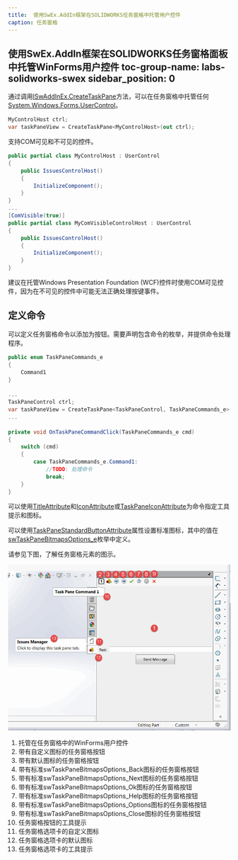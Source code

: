 ```yaml
---
title:  使用SwEx.AddIn框架在SOLIDWORKS任务窗格中托管用户控件
caption: 任务窗格
---
```

 使用SwEx.AddIn框架在SOLIDWORKS任务窗格面板中托管WinForms用户控件
toc-group-name: labs-solidworks-swex
sidebar_position: 0
---
通过调用[ISwAddInEx.CreateTaskPane](https://docs.codestack.net/swex/add-in/html/Overload_CodeStack_SwEx_AddIn_Base_ISwAddInEx_CreateTaskPane.htm)方法，可以在任务窗格中托管任何[System.Windows.Forms.UserControl](https://docs.microsoft.com/en-us/dotnet/api/system.windows.forms.usercontrol?view=netframework-4.8)。

~~~ cs
MyControlHost ctrl;
var taskPaneView = CreateTaskPane<MyControlHost>(out ctrl);
~~~

支持COM可见和不可见的控件。

~~~ cs
public partial class MyControlHost : UserControl
{
    public IssuesControlHost()
    {
        InitializeComponent();
    }
}
...
[ComVisible(true)]
public partial class MyComVisibleControlHost : UserControl
{
    public IssuesControlHost()
    {
        InitializeComponent();
    }
}
~~~

建议在托管Windows Presentation Foundation (WCF)控件时使用COM可见控件，因为在不可见的控件中可能无法正确处理按键事件。

## 定义命令

可以定义任务窗格命令以添加为按钮。需要声明包含命令的枚举，并提供命令处理程序。

~~~ cs
public enum TaskPaneCommands_e
{
    Command1
}

...
TaskPaneControl ctrl;
var taskPaneView = CreateTaskPane<TaskPaneControl, TaskPaneCommands_e>(OnTaskPaneCommandClick, out ctrl);
...

private void OnTaskPaneCommandClick(TaskPaneCommands_e cmd)
{
    switch (cmd)
    {
        case TaskPaneCommands_e.Command1:
            //TODO: 处理命令
            break;
    }
}
~~~

可以使用[TitleAttribute](https://docs.codestack.net/swex/common/html/T_CodeStack_SwEx_Common_Attributes_TitleAttribute.htm)和[IconAttribute](https://docs.codestack.net/swex/common/html/T_CodeStack_SwEx_Common_Attributes_IconAttribute.htm)或[TaskPaneIconAttribute](https://docs.codestack.net/swex/add-in/html/T_CodeStack_SwEx_AddIn_Attributes_TaskPaneIconAttribute.htm)为命令指定工具提示和图标。

可以使用[TaskPaneStandardButtonAttribute](https://docs.codestack.net/swex/add-in/html/T_CodeStack_SwEx_AddIn_Attributes_TaskPaneStandardButtonAttribute.htm)属性设置标准图标，其中的值在[swTaskPaneBitmapsOptions_e](https://help.solidworks.com/2012/english/api/swconst/SolidWorks.Interop.swconst~SolidWorks.Interop.swconst.swTaskPaneBitmapsOptions_e.html?id=483920098ca24c378c00773c02483619)枚举中定义。

请参见下图，了解任务窗格元素的图示。

![任务窗格控件](task-pane.png)

1. 托管在任务窗格中的WinForms用户控件
1. 带有自定义图标的任务窗格按钮
1. 带有默认图标的任务窗格按钮
1. 带有标准swTaskPaneBitmapsOptions_Back图标的任务窗格按钮
1. 带有标准swTaskPaneBitmapsOptions_Next图标的任务窗格按钮
1. 带有标准swTaskPaneBitmapsOptions_Ok图标的任务窗格按钮
1. 带有标准swTaskPaneBitmapsOptions_Help图标的任务窗格按钮
1. 带有标准swTaskPaneBitmapsOptions_Options图标的任务窗格按钮
1. 带有标准swTaskPaneBitmapsOptions_Close图标的任务窗格按钮
1. 任务窗格按钮的工具提示
1. 任务窗格选项卡的自定义图标
1. 任务窗格选项卡的默认图标
1. 任务窗格选项卡的工具提示